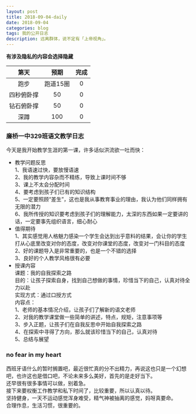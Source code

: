 ```yaml
---
layout: post
title: 2018-09-04-daily
date: 2018-09-04
categories: blog
tags: 我的公开日志
description: 远离群体，说不定有「上帝视角」。
---
```

**有涉及隐私的内容会选择隐藏**  

|第天|预期|完成|
|:----:|:----:|:----:|
|跑步|跑道15圈|0|
|四秒俯卧撑|50|0|
|钻石俯卧撑|50|0|
|深蹲|100|0|

### 廉桥一中329班语文教学日志   
今天是我开始教学生涯的第一课，许多话似洪流欲一吐而快：  
- 教学问题反思  
1、我语速过快，要放慢语速  
2、我的教学内容杂而不精练，导致上课时间不够  
3、课上不太会分配时间  
4、要考虑到孩子们已有的知识结构  
5、一定要照顾“差生”，这也是我从事教育事业的理由，我认为他们同样拥有无限的潜力   
6、我所传授的知识要考虑到孩子们的理解能力，太深的东西如果一定要讲的话，一定要事先组织语言，细心耐心  
- 值得期待  
1、其实感觉用人格魅力感染一个学生会达到出乎意料的结果，会让你的学生打从心底里改变对你的态度，改变对你课堂的态度，改变对一门科目的态度  
2、好的课题导入是非常重要的，也是一个不错的选择  
3、良好的个人教学风格很有必要  
- 授课内容  
课题：我的自我探索之路  
目的：让孩子探索自身，找到自己想做的事情，珍惜当下的自己，认真对待全力以赴    
实现方式：通过口授方式  
内容点：  
1、老师的基本情况介绍，让孩子们了解新的语文老师  
2、对我的教学课堂做一些简单的讲述，特点，规矩，注意事项等  
3、步入正题，让孩子们在自我反思中开始自我探索之路  
4、在探索中寻得了方向，那么就该珍惜当下的自己，认真对待  
5、总结与展望  

### no fear in my heart
西班牙语什么的暂时搁置吧，最近很忙真的分不出精力，再说这也只是一个幻想吧，也许这也是借口吧，不论未来多么美好，首先的是走好当下。  
还早很有很多事情可以做，别着急。  
接下来要权衡工作教学和私下时间了，比较重要，所以认真以待。  
坚持健身，一天不运动感觉浑身难受，精气神被抽离的感觉，妈呀真要命。  
合理作息，生活习惯，很重要的。  
